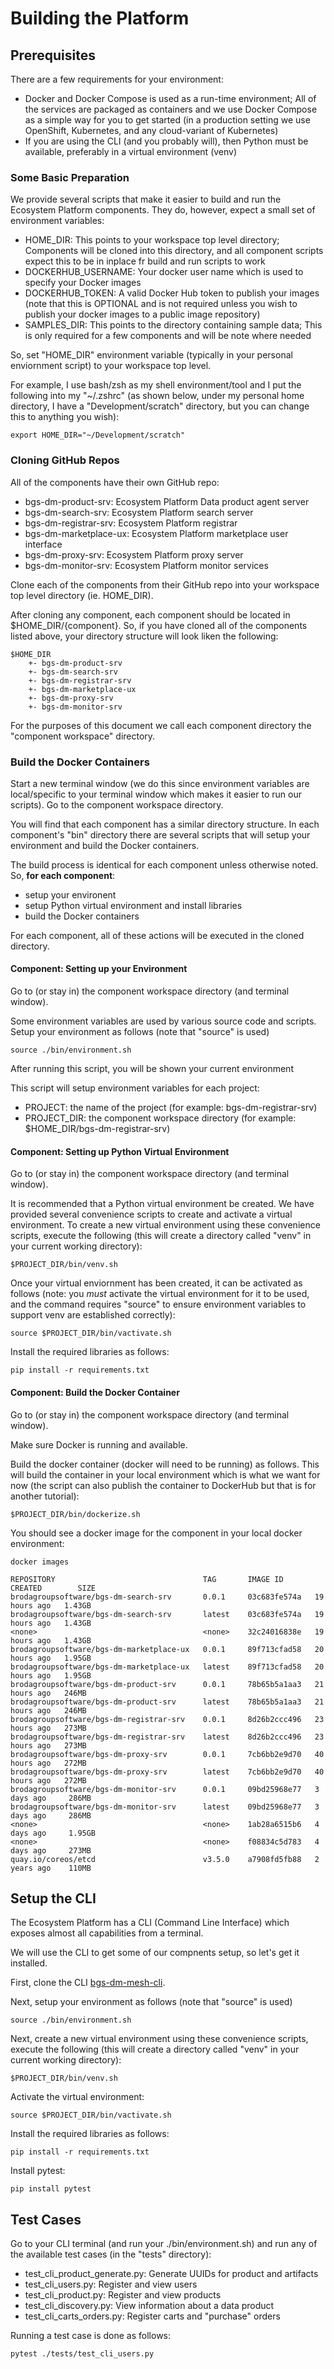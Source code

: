 # Building the Platform

## Prerequisites

There are a few requirements for your environment:
- Docker and Docker Compose is used as a run-time environment; All
of the services are packaged as containers and we use Docker Compose
as a simple way for you to get started (in a production setting
we use OpenShift, Kubernetes, and any cloud-variant of Kubernetes)
- If you are using the CLI (and you probably will), then Python
must be available, preferably in a virtual environment (venv)

### Some Basic Preparation

We provide several scripts that make it easier to build and run
the Ecosystem Platform components.  They do, however, expect a small set
of environment variables:
- HOME_DIR: This points to your workspace top level directory; Components
will be cloned into this directory, and all component scripts expect this
to be in inplace fr build and run scripts to work
- DOCKERHUB_USERNAME: Your docker user name which is used to specify your Docker images
- DOCKERHUB_TOKEN: A valid Docker Hub token to publish your images (note
that this is OPTIONAL and is not required unless you wish to publish your
docker images to a public image repository)
- SAMPLES_DIR: This points to the directory containing sample data;
This is only required for a few components and will be note where needed

So, set "HOME_DIR" environment variable (typically in your
personal enviornment script) to your workspace top level.

For example, I use bash/zsh as my shell environment/tool
and I put the following into my "~/.zshrc" (as shown below,
under my personal home directory, I have
a "Development/scratch" directory, but you can change this
to anything you wish):
~~~~
export HOME_DIR="~/Development/scratch"
~~~~

### Cloning GitHub Repos

All of the components have their own GitHub repo:
- bgs-dm-product-srv: Ecosystem Platform Data product agent server
- bgs-dm-search-srv: Ecosystem Platform search server
- bgs-dm-registrar-srv: Ecosystem Platform registrar
- bgs-dm-marketplace-ux: Ecosystem Platform marketplace user interface
- bgs-dm-proxy-srv: Ecosystem Platform proxy server
- bgs-dm-monitor-srv: Ecosystem Platform monitor services

Clone each of the components from their GitHub repo into your
workspace top level directory (ie. HOME_DIR).

After cloning any component, each component should be located in $HOME_DIR/{component}.
So, if you have cloned all of the components listed above,
your directory structure will look liken the following:
~~~~
$HOME_DIR
    +- bgs-dm-product-srv
    +- bgs-dm-search-srv
    +- bgs-dm-registrar-srv
    +- bgs-dm-marketplace-ux
    +- bgs-dm-proxy-srv
    +- bgs-dm-monitor-srv
~~~~

For the purposes of this document we call each component directory the
"component workspace" directory.

### Build the Docker Containers

Start a new terminal window (we do this since environment variables
are local/specific to your terminal window which makes it easier
to run our scripts).  Go to the component workspace directory.

You will find that each component has a similar directory structure.
In each component's "bin" directory there are several scripts that will
setup your environment and build the Docker containers.

The build process is identical for each component unless otherwise noted.
So, **for each component**:
- setup your environent
- setup Python virtual environment and install libraries
- build the Docker containers

For each component, all of these actions will be executed in
the cloned directory.

#### Component: Setting up your Environment

Go to (or stay in) the component workspace directory (and terminal window).

Some environment variables are used by various source code and scripts.
Setup your environment as follows (note that "source" is used)
~~~~
source ./bin/environment.sh
~~~~

After running this script, you will be shown your current environment

This script will setup environment variables for
each project:
- PROJECT: the name of the project (for example: bgs-dm-registrar-srv)
- PROJECT_DIR: the component workspace directory (for example: $HOME_DIR/bgs-dm-registrar-srv)

#### Component: Setting up Python Virtual Environment

Go to (or stay in) the component workspace directory (and terminal window).

It is recommended that a Python virtual environment be created.
We have provided several convenience scripts to create and activate
a virtual environment. To create a new virtual environment using
these convenience scripts, execute the following (this will
create a directory called "venv" in your current working directory):
~~~~
$PROJECT_DIR/bin/venv.sh
~~~~

Once your virtual enviornment has been created, it can be activated
as follows (note: you *must* activate the virtual environment
for it to be used, and the command requires "source" to ensure
environment variables to support venv are established correctly):
~~~~
source $PROJECT_DIR/bin/vactivate.sh
~~~~

Install the required libraries as follows:
~~~~
pip install -r requirements.txt
~~~~

#### Component: Build the Docker Container

Go to (or stay in) the component workspace directory (and terminal window).

Make sure Docker is running and available.

Build the docker container (docker will need to be running) as follows.
This will build the container in your local environment which is what
we want for now (the script can also publish the container to DockerHub
but that is for another tutorial):
~~~~
$PROJECT_DIR/bin/dockerize.sh
~~~~

You should see a docker image for the component in your
local docker environment:
~~~~
docker images

REPOSITORY                                 TAG       IMAGE ID       CREATED        SIZE
brodagroupsoftware/bgs-dm-search-srv       0.0.1     03c683fe574a   19 hours ago   1.43GB
brodagroupsoftware/bgs-dm-search-srv       latest    03c683fe574a   19 hours ago   1.43GB
<none>                                     <none>    32c24016838e   19 hours ago   1.43GB
brodagroupsoftware/bgs-dm-marketplace-ux   0.0.1     89f713cfad58   20 hours ago   1.95GB
brodagroupsoftware/bgs-dm-marketplace-ux   latest    89f713cfad58   20 hours ago   1.95GB
brodagroupsoftware/bgs-dm-product-srv      0.0.1     78b65b5a1aa3   21 hours ago   246MB
brodagroupsoftware/bgs-dm-product-srv      latest    78b65b5a1aa3   21 hours ago   246MB
brodagroupsoftware/bgs-dm-registrar-srv    0.0.1     8d26b2ccc496   23 hours ago   273MB
brodagroupsoftware/bgs-dm-registrar-srv    latest    8d26b2ccc496   23 hours ago   273MB
brodagroupsoftware/bgs-dm-proxy-srv        0.0.1     7cb6bb2e9d70   40 hours ago   272MB
brodagroupsoftware/bgs-dm-proxy-srv        latest    7cb6bb2e9d70   40 hours ago   272MB
brodagroupsoftware/bgs-dm-monitor-srv      0.0.1     09bd25968e77   3 days ago     286MB
brodagroupsoftware/bgs-dm-monitor-srv      latest    09bd25968e77   3 days ago     286MB
<none>                                     <none>    1ab28a6515b6   4 days ago     1.95GB
<none>                                     <none>    f08834c5d783   4 days ago     273MB
quay.io/coreos/etcd                        v3.5.0    a7908fd5fb88   2 years ago    110MB
~~~~

## Setup the CLI

The Ecosystem Platform has a CLI (Command Line Interface)
which exposes almost all capabilities from a terminal.

We will use the CLI to get some of our compnents setup,
so let's get it installed.

First, clone the CLI [bgs-dm-mesh-cli](https://github.com/brodagroupsoftware/bgs-dm-mesh-cli).

Next, setup your environment as follows (note that "source" is used)
~~~~
source ./bin/environment.sh
~~~~

Next, create a new virtual environment using
these convenience scripts, execute the following (this will
create a directory called "venv" in your current working directory):
~~~~
$PROJECT_DIR/bin/venv.sh
~~~~

Activate the virtual environment:
~~~~
source $PROJECT_DIR/bin/vactivate.sh
~~~~

Install the required libraries as follows:
~~~~
pip install -r requirements.txt
~~~~

Install pytest:
~~~~
pip install pytest
~~~~

## Test Cases

Go to your CLI terminal (and run your ./bin/environment.sh)
and run any of the available test cases (in the "tests"
directory):
- test_cli_product_generate.py: Generate UUIDs for product and artifacts
- test_cli_users.py: Register and view users
- test_cli_product.py: Register and view products
- test_cli_discovery.py: View information about a data product
- test_cli_carts_orders.py: Register carts and "purchase" orders

Running a test case is done as follows:
~~~~
pytest ./tests/test_cli_users.py
~~~~

